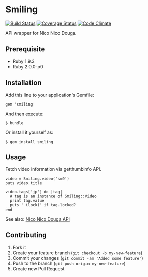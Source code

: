 # Smiling

[![Build Status](https://travis-ci.org/qnyp/smiling.png?branch=master)](https://travis-ci.org/qnyp/smiling)
[![Coverage Status](https://coveralls.io/repos/qnyp/smiling/badge.png?branch=master)](https://coveralls.io/r/qnyp/smiling)
[![Code Climate](https://codeclimate.com/github/qnyp/smiling.png)](https://codeclimate.com/github/qnyp/smiling)

API wrapper for Nico Nico Douga.

## Prerequisite

* Ruby 1.9.3
* Ruby 2.0.0-p0

## Installation

Add this line to your application's Gemfile:

    gem 'smiling'

And then execute:

    $ bundle

Or install it yourself as:

    $ gem install smiling

## Usage

Fetch video information via getthumbinfo API.

    video = Smiling.video('sm9')
    puts video.title

    video.tags['jp'] do |tag|
      # tag is an instance of Smiling::Video
      print tag.value
      puts ' (lock)' if tag.locked?
    end

See also: [Nico Nico Douga API](http://dic.nicovideo.jp/a/%E3%83%8B%E3%82%B3%E3%83%8B%E3%82%B3%E5%8B%95%E7%94%BBapi)

## Contributing

1. Fork it
2. Create your feature branch (`git checkout -b my-new-feature`)
3. Commit your changes (`git commit -am 'Added some feature'`)
4. Push to the branch (`git push origin my-new-feature`)
5. Create new Pull Request
